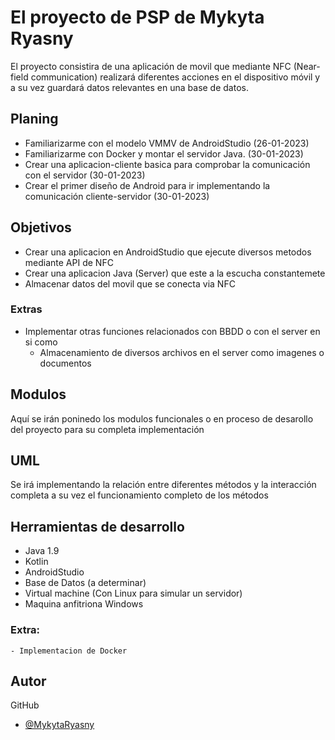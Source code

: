 # El proyecto de PSP de Mykyta Ryasny
El proyecto consistira de una aplicación de movil que mediante NFC (Near-field communication)
realizará diferentes acciones en el dispositivo móvil y a su vez guardará datos relevantes 
en una base de datos.

## Planing
- Familiarizarme con el modelo VMMV de AndroidStudio (26-01-2023)
- Familiarizarme con Docker y montar el servidor Java. (30-01-2023)
- Crear una aplicacion-cliente basica para comprobar la comunicación con el servidor (30-01-2023)
- Crear el primer diseño de Android para ir implementando la comunicación cliente-servidor (30-01-2023)


## Objetivos
- Crear una aplicacion en AndroidStudio que ejecute diversos metodos mediante API de NFC
- Crear una aplicacion Java (Server) que este a la escucha constantemete
- Almacenar datos del movil que se conecta via NFC

### Extras
- Implementar otras funciones relacionados con BBDD o con el server en si como
    - Almacenamiento de diversos archivos en el server como imagenes o documentos

## Modulos
Aquí se irán poninedo los modulos funcionales o en proceso de desarollo del proyecto para
su completa implementación
## UML
Se irá implementando la relación entre diferentes métodos y la interacción completa a su vez
el funcionamiento completo de los métodos
## Herramientas de desarrollo
- Java 1.9
- Kotlin
- AndroidStudio
- Base de Datos (a determinar)
- Virtual machine (Con Linux para simular un servidor)
- Maquina anfitriona Windows
### Extra:
    - Implementacion de Docker
## Autor
GitHub
- [@MykytaRyasny](https://github.com/MykytaRyasny)

